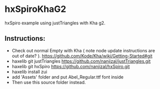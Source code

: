 # hxSpiroKhaG2
hxSpiro example using justTriangles with Kha g2.  

## Instructions:
- Check out normal Empty with Kha ( note node update instructions are out of date? ).
  https://github.com/Kode/Kha/wiki/Getting-Started#git
- haxelib git justTriangles https://github.com/nanjizal/justTriangles.git
- haxelib git hxSpiro https://github.com/nanjizal/hxSpiro.git
- haxelib install zui
- add 'Assets' folder and put Abel_Regular.ttf font inside
- Then use this source folder instead.
